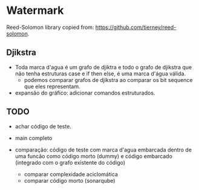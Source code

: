 # Watermark

Reed-Solomon library copied from: https://github.com/tierney/reed-solomon.

## Djikstra

* Toda marca d'agua é um grafo de djiktra e todo o grafo de djikstra que não
tenha estruturas case e if then else, é uma marca d'água válida.
	* podemos comparar grafos de djikstra ao comparar os bit sequence que
	eles representam.
* expansão do gráfico: adicionar comandos estruturados.

## TODO

* achar código de teste.

* main completo

* comparação: código de teste com marca d'agua embarcada dentro de uma funcão como
código morto (dummy) e código embarcado (integrado com o grafo existente do código)
	* comparar complexidade aciclomática
	* comparar código morto (sonarqube)
